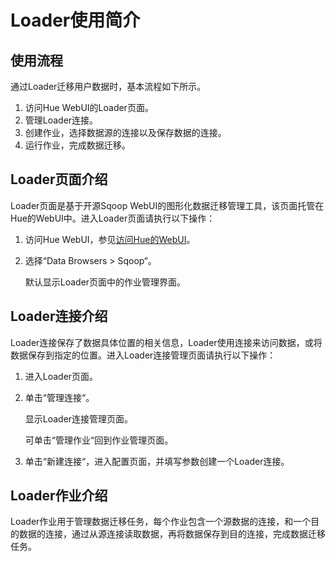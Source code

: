 # Loader使用简介<a name="ZH-CN_TOPIC_0173178755"></a>

## 使用流程<a name="s2c1174ba8a1745bdbec25fb04ff5bd42"></a>

通过Loader迁移用户数据时，基本流程如下所示。

1.  访问Hue WebUI的Loader页面。
2.  管理Loader连接。
3.  创建作业，选择数据源的连接以及保存数据的连接。
4.  运行作业，完成数据迁移。

## Loader页面介绍<a name="s12f4baccf3914471bee631d0ca198278"></a>

Loader页面是基于开源Sqoop WebUI的图形化数据迁移管理工具，该页面托管在Hue的WebUI中。进入Loader页面请执行以下操作：

1.  访问Hue WebUI，参见[访问Hue的WebUI](访问Hue的WebUI.md)。
2.  选择“Data Browsers  \>  Sqoop“。

    默认显示Loader页面中的作业管理界面。


## Loader连接介绍<a name="s7b05140de291447bb30c2ed52d728a25"></a>

Loader连接保存了数据具体位置的相关信息，Loader使用连接来访问数据，或将数据保存到指定的位置。进入Loader连接管理页面请执行以下操作：

1.  进入Loader页面。
2.  单击“管理连接“。

    显示Loader连接管理页面。

    可单击“管理作业“回到作业管理页面。

3.  单击“新建连接“，进入配置页面，并填写参数创建一个Loader连接。

## Loader作业介绍<a name="sb39f33881efd4672bc340e7052e19dcd"></a>

Loader作业用于管理数据迁移任务，每个作业包含一个源数据的连接，和一个目的数据的连接，通过从源连接读取数据，再将数据保存到目的连接，完成数据迁移任务。

